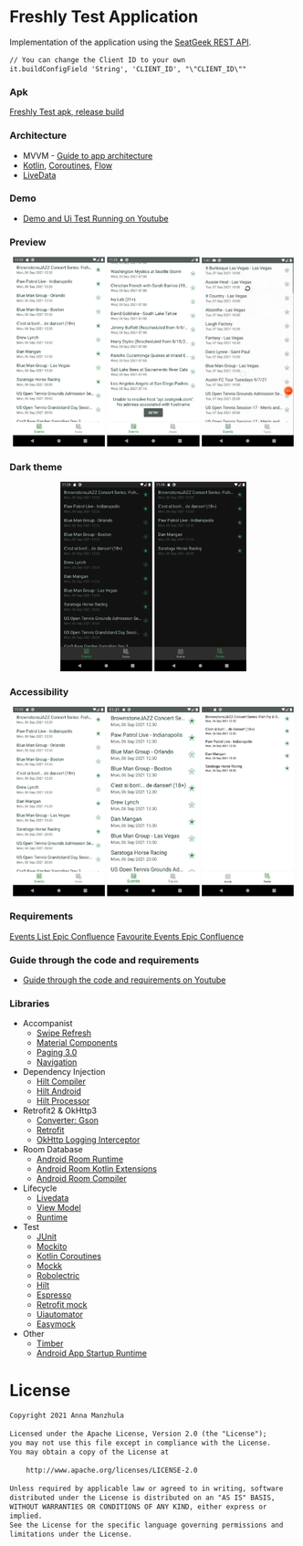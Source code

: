 Freshly Test Application
===================

Implementation of the application using the [SeatGeek REST API](https://platform.seatgeek.com/).

```
// You can change the Client ID to your own
it.buildConfigField 'String', 'CLIENT_ID', "\"CLIENT_ID\""
```
### Apk
[Freshly Test apk, release build](data/FreshlyTest.apk)

### Architecture

* MVVM - [Guide to app architecture](https://developer.android.com/jetpack/guide)
* [Kotlin](https://kotlinlang.org/), [Coroutines](https://github.com/Kotlin/kotlinx.coroutines),
  [Flow](https://kotlinlang.org/docs/flow.html)
* [LiveData](https://developer.android.com/topic/libraries/architecture/livedata)

### Demo
* [Demo and Ui Test Running on Youtube](https://www.youtube.com/watch?v=f4Rdyzs4jbM)

### Preview
<p align="center">
<img src="data/prev_01.png" width="32%"/>
<img src="data/prev_02.png" width="32%"/>
<img src="data/prev_03.gif" width="32%"/>
</p>

### Dark theme
<p align="center">
<img src="data/dark_01.png" width="32%"/>
<img src="data/dark_02.png" width="32%"/>
</p>

### Accessibility 
<p align="center">
<img src="data/prev_01.png" width="32%"/>
<img src="data/accessibility_01.png" width="32%"/>
<img src="data/accessibility_02.png" width="32%"/>
</p>

### Requirements
[Events List Epic Confluence](data/confluence_epic_1.pdf)
[Favourite Events Epic Confluence](data/confluence_epic_2.pdf)

### Guide through the code and requirements
* [Guide through the code and requirements on Youtube](https://www.youtube.com/watch?v=zeji4x3UIS4)

### Libraries

* Accompanist
    * [Swipe Refresh](https://google.github.io/accompanist/swiperefresh/)
    * [Material Components](https://mvnrepository.com/artifact/com.google.android.material/material)
    * [Paging 3.0](https://developer.android.com/topic/libraries/architecture/paging/v3-overview)
    * [Navigation](https://developer.android.com/guide/navigation/navigation-getting-started)
* Dependency Injection
    * [Hilt Compiler](https://developer.android.com/training/dependency-injection/hilt-jetpack#workmanager)
    * [Hilt Android](https://mvnrepository.com/artifact/com.google.dagger/hilt-android)
    * [Hilt Processor](https://mvnrepository.com/artifact/com.google.dagger/hilt-compiler)
* Retrofit2 & OkHttp3
    * [Converter: Gson](https://mvnrepository.com/artifact/com.squareup.retrofit2/converter-gson)
    * [Retrofit](https://mvnrepository.com/artifact/com.squareup.retrofit2/retrofit)
    * [OkHttp Logging Interceptor](https://mvnrepository.com/artifact/com.squareup.okhttp3/logging-interceptor)
* Room Database
    * [Android Room Runtime](https://mvnrepository.com/artifact/androidx.room/room-runtime)
    * [Android Room Kotlin Extensions](https://mvnrepository.com/artifact/androidx.room/room-ktx)
    * [Android Room Compiler](https://mvnrepository.com/artifact/androidx.room/room-compiler)
* Lifecycle
    * [Livedata](https://mvnrepository.com/artifact/androidx.lifecycle/lifecycle-livedata/2.0.0-alpha1)    
    * [View Model](https://mvnrepository.com/artifact/androidx.lifecycle/lifecycle-viewmodel-ktx)    
    * [Runtime](https://mvnrepository.com/artifact/androidx.lifecycle/lifecycle-runtime)    
* Test
    * [JUnit](https://mvnrepository.com/artifact/junit/junit)
    * [Mockito](https://github.com/mockito/mockito)
    * [Kotlin Coroutines](https://kotlin.github.io/kotlinx.coroutines/kotlinx-coroutines-test/)
    * [Mockk](https://mockk.io/)
    * [Robolectric](http://robolectric.org/)
    * [Hilt](https://developer.android.com/training/dependency-injection/hilt-testing)
    * [Espresso](https://developer.android.com/training/testing/espresso)
    * [Retrofit mock](https://mvnrepository.com/artifact/com.squareup.retrofit2/retrofit-mock)
    * [Uiautomator](https://mvnrepository.com/artifact/androidx.test.uiautomator/uiautomator)
    * [Easymock](https://easymock.org/)
* Other
    * [Timber](https://mvnrepository.com/artifact/com.jakewharton.timber/timber)
    * [Android App Startup Runtime](https://mvnrepository.com/artifact/androidx.startup/startup-runtime)
    
# License

```
Copyright 2021 Anna Manzhula

Licensed under the Apache License, Version 2.0 (the "License");
you may not use this file except in compliance with the License.
You may obtain a copy of the License at

    http://www.apache.org/licenses/LICENSE-2.0

Unless required by applicable law or agreed to in writing, software
distributed under the License is distributed on an "AS IS" BASIS,
WITHOUT WARRANTIES OR CONDITIONS OF ANY KIND, either express or implied.
See the License for the specific language governing permissions and
limitations under the License.
```